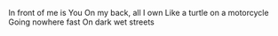 ---
---
In front of me is You
On my back, all I own
Like a turtle on a motorcycle
Going nowhere fast
On dark wet streets
